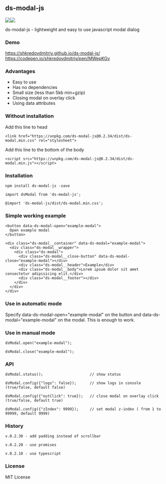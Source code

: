 ## ds-modal-js
<img src="https://badgen.net/npm/v/ds-modal-js"/><img src="https://badgen.net/npm/dw/ds-modal-js"/></br>

ds-modal-js - lightweight and easy to use javascript modal dialog


### Demo
https://shkredovdmitriy.github.io/ds-modal-js/ </br>
https://codepen.io/shkredovdmitriy/pen/MWepKGv


### Advantages
- Easy to use
- Has no dependencies </br>
- Small size (less than 5kb min+gzip) </br>
- Closing modal on overlay click </br>
- Using data attributes


### Without installation

Add this line to head
```
<link href="https://unpkg.com/ds-modal-js@0.2.34/dist/ds-modal.min.css" rel="stylesheet">
```
Add this line to the bottom of the body
```
<script src="https://unpkg.com/ds-modal-js@0.2.34/dist/ds-modal.min.js"></script>
```

### Installation
```
npm install ds-modal-js -save
```
```
import dsModal from 'ds-modal-js';
```
```
@import 'ds-modal-js/dist/ds-modal.min.css';
```
### Simple working example
```
<button data-ds-modal-open="example-modal">
  Open example modal
</button>
```
```
<div class="ds-modal__container" data-ds-modal="example-modal">
  <div class="ds-modal__wrapper">
    <div class="ds-modal">
      <div class="ds-modal__close-button" data-ds-modal-close="example-modal"></div>
      <div class="ds-modal__header">Example</div>
      <div class="ds-modal__body">Lorem ipsum dolor sit amet consectetur adipisicing elit.</div>
      <div class="ds-modal__footer"></div>
    </div>
  </div>
</div>     
```
### Use in automatic mode
Specify data-ds-modal-open="example-modal" on the button and data-ds-modal="example-modal" on the modal. This is enough to work.

### Use in manual mode
```
dsModal.open("example-modal");
```
```
dsModal.close("example-modal");
```

### API
```
dsModal.status();                     // show status
```
```
dsModal.config({"logs": false});      // show logs in console (true/false, default false)
```
```
dsModal.config({"outClick": true});   // close modal on overlay click (true/false, default true)
```
```
dsModal.config({"zIndex": 9999});     // set modal z-index ( from 1 to 99999, default 9999)
```

### History
```
v.0.2.30 - add padding instead of scrollbar
```
```
v.0.2.20 - use promises
```
```
v.0.2.10 - use typescript
```

### License
MIT License

